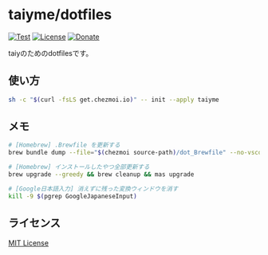 # taiyme/dotfiles

[![Test](https://github.com/taiyme/dotfiles/actions/workflows/test.yaml/badge.svg)](https://github.com/taiyme/dotfiles/actions/workflows/test.yaml)
[![License](https://img.shields.io/github/license/taiyme/dotfiles?style=flat)](./LICENSE)
[![Donate](https://img.shields.io/badge/donate-%3C3-f96854?style=flat)](https://taiy.me/to/donate)

taiyのためのdotfilesです。

## 使い方

```sh
sh -c "$(curl -fsLS get.chezmoi.io)" -- init --apply taiyme
```

## メモ

```sh
# [Homebrew] .Brewfile を更新する
brew bundle dump --file="$(chezmoi source-path)/dot_Brewfile" --no-vscode --force

# [Homebrew] インストールしたやつ全部更新する
brew upgrade --greedy && brew cleanup && mas upgrade

# [Google日本語入力] 消えずに残った変換ウィンドウを消す
kill -9 $(pgrep GoogleJapaneseInput)
```

## ライセンス

[MIT License](./LICENSE)
